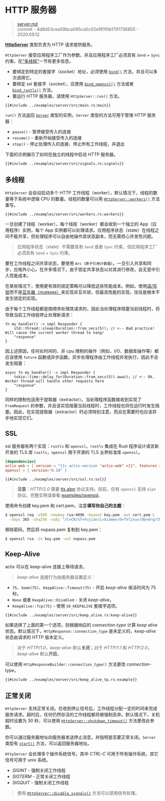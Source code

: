 # HTTP 服务器

> [server.md](https://github.com/actix/actix-website/blob/master/content/docs/server.md)
> <br />
> commit - 4d8d53cea59bca095ca5c02ef81f0b1791736855 - 2020.09.12

[**HttpServer**][httpserverstruct] 类型负责为 HTTP 请求提供服务。

`HttpServer` 接受应用程序工厂作为参数，并且应用程序工厂必须具有 `Send` + `Sync` 约束。在[“多线程”](#多线程)一节有更多信息。

- 要绑定到特定的套接字（socket）地址，必须使用 [`bind()`][bindmethod] 方法，并且可以多次调用它。
- 要绑定 ssl 套接字（socket），应使用 [`bind_openssl()`][bindopensslmethod] 方法或者
[`bind_rustls()`][bindrusttls] 方法。
- 要运行 HTTP 服务器，请使用 `HttpServer::run()` 方法。

```rust,edition2018,no_run,noplaypen
{{#include ../examples/server/src/main.rs:main}}
```

`run()` 方法返回 [`Server`][server] 类型的实例，`Server` 类型的方法可用于管理 HTTP 服务器：

- `pause()` - 暂停接受传入的连接
- `resume()` - 重新开始接受传入的连接
- `stop()` - 停止处理传入的连接，停止所有工作线程，并退出

下面的示例展示了如何在独立的线程中启动 HTTP 服务器。

```rust,edition2018,no_run,noplaypen
{{#include ../examples/server/src/signals.rs:signals}}
```

## 多线程

`HttpServer` 会自动启动多个 HTTP 工作线程（worker），默认情况下，线程的数量等于系统中逻辑 CPU 的数量。线程的数量可以用 [`HttpServer::workers()`][workers] 方法重写。

```rust,edition2018,no_run,noplaypen
{{#include ../examples/server/src/workers.rs:workers}}
```

一旦创建了线程（worker），每个线程（worker）都会收到一个独立的 App（应用程序）实例，每个 App 实例都可以处理请求。应用程序状态（state）在线程之间不能共享，但处理程序可以自由地操作其状态副本，而无需担心并发性问题。

> 应用程序状态（state）不需要具有 `Send` 或者 `Sync` 约束，但应用程序工厂必须具有 `Send` + `Sync` 约束。

要在工作线程之间共享状态，要使用 `Arc（原子引用计数器）`。一旦引入共享和同步，应格外小心。在许多情况下，由于锁定共享状态以对其进行修改，会无意中引入性能成本。

在某些情况下，使用更有效的锁定策略可以降低这些性能成本。例如，使用[读/写锁](https://doc.rust-lang.org/std/sync/struct.RwLock.html)而不是[互斥器（mutexes）](https://doc.rust-lang.org/std/sync/struct.Mutex.html)来实现非互斥锁，但最具性能的实现，往往是根本不发生锁定的实现。

由于每个工作线程都是按顺序处理其请求的，因此当处理程序阻塞当前线程时，将导致当前工作线程停止处理新请求：

```rust,edition2018,no_run,noplaypen
fn my_handler() -> impl Responder {
    std::thread::sleep(Duration::from_secs(5)); // <-- Bad practice! Will cause the current worker thread to hang!
    "response"
}
```

因上述原因，任何长时间的、非 cpu 限制的操作（例如，I/O、数据库操作等）都应该使用 `future` 函数或异步函数。异步处理程序由工作线程并发执行，因此不会发生阻塞：

```rust,edition2018,no_run,noplaypen
async fn my_handler() -> impl Responder {
    tokio::time::delay_for(Duration::from_secs(5)).await; // <-- Ok. Worker thread will handle other requests here
    "response"
}
```

同样的限制也适用于提取器（extractor）。当处理程序函数接收到实现了 `FromRequest` 的参数，并且该实现阻塞当前线程时，工作线程也将在运行时发生阻塞。因此，在实现提取器（extractor）时必须特别注意，而且在需要时也应该异步地实现它们。

## SSL

ssl 服务器有两个实现：`rustls` 和 `openssl`。`rustls` 集成在 Rust 程序设计语言新开发的 TLS 库 `rustls`，`openssl` 用于开源的 TLS 业界标准库 `openssl`。

```toml
[dependencies]
actix-web = { version = "{{< actix-version "actix-web" >}}", features = ["openssl"] }
openssl = { version="0.10" }
```

```rust,edition2018,no_run,noplaypen
{{#include ../examples/server/src/ssl.rs:ssl}}
```

> **注意**：*HTTP/2.0* 需要 [tls alpn][tlsalpn] 协议支持。目前，仅有 `openssl` 支持 `alpn` 协议。完整实例请查看 [examples/openssl][exampleopenssl]。

使用命令创建 key.pem 和 cert.pem，注意**填写你自己的主题**：

```bash
$ openssl req -x509 -newkey rsa:4096 -keyout key.pem -out cert.pem \
  -days 365 -sha256 -subj "/C=CN/ST=Fujian/L=Xiamen/O=TVlinux/OU=Org/CN=muro.lxd"
```

移除密码，然后将 nopass.pem 复制到 key.pem：

```bash
$ openssl rsa -in key.pem -out nopass.pem
```

## Keep-Alive

actix 可以在 keep-alive 连接上等待请求。

> *keep-alive* 连接行为由服务器设置定义：

- `75`、`Some(75)`、`KeepAlive::Timeout(75)` - 开启 *keep-alive* 保活时间为 75 秒。
- `None` 或者 `KeepAlive::Disabled` - 关闭 *keep-alive*。
- `KeepAlive::Tcp(75)` - 使用 `SO_KEEPALIVE` 套接字选项。

```rust,edition2018,no_run,noplaypen
{{#include ../examples/server/src/keep_alive.rs:keep-alive}}
```

如果选择了上面的第一个选项，则根据响应的 *connection-type* 计算 *keep alive* 状态。默认情况下，`HttpResponse::connection_type` 是未定义的，*keep-alive* 状态由请求的 HTTP 版本定义。

> 对于 *HTTP/1.0*，*keep-alive* 默认**关闭**；对于 *HTTP/1.1* 和 *HTTP/2.0*，*keep-alive* 默认**开启**。

可以使用 `HttpResponseBuilder::connection_type()` 方法更改 *connection-type*。

```rust,edition2018,no_run,noplaypen
{{#include ../examples/server/src/keep_alive_tp.rs:example}}
```

## 正常关闭

`HttpServer` 支持正常关闭。在收到停止信号后，工作线程分配一定的时间来完成服务请求。超时后，任何仍然存活的工作线程都将被强制丢弃。默认情况下，关机超时设置为 30 秒，可以使用 [`HttpServer::shutdown_timeout()`][shutdowntimeout] 方法更改此参数。

你可以通过服务器地址向服务器发送停止消息，并指明是否要正常关闭。`Server` 类型有 [`start()`][startmethod] 方法，可以返回服务器地址。

`HttpServer` 会处理多个操作系统信号。其中 *CTRL-C* 可用于所有操作系统，其它信号可用于 unix 系统。

- *SIGINT* - 强制关闭工作线程
- *SIGTERM* - 正常关闭工作线程
- *SIGQUIT* - 强制关闭工作线程

> 使用 [`HttpServer::disable_signals()`][disablesignals] 方法可以禁用信号处理。

[server]: https://docs.rs/actix-web/3/actix_web/dev/struct.Server.html
[httpserverstruct]: https://docs.rs/actix-web/3/actix_web/struct.HttpServer.html
[bindmethod]: https://docs.rs/actix-web/3/actix_web/struct.HttpServer.html#method.bind
[bindopensslmethod]: https://docs.rs/actix-web/3/actix_web/struct.HttpServer.html#method.bind_openssl
[bindrusttls]: https://docs.rs/actix-web/3/actix_web/struct.HttpServer.html#method.bind_rustls
[startmethod]: https://docs.rs/actix-web/3/actix_web/struct.HttpServer.html#method.start
[workers]: https://docs.rs/actix-web/3/actix_web/struct.HttpServer.html#method.workers
[tlsalpn]: https://tools.ietf.org/html/rfc7301
[exampleopenssl]: https://github.com/actix/examples/blob/master/openssl
[shutdowntimeout]: https://docs.rs/actix-web/3/actix_web/struct.HttpServer.html#method.shutdown_timeout
[disablesignals]: https://docs.rs/actix-web/3/actix_web/struct.HttpServer.html#method.disable_signals
